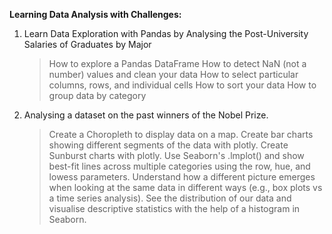 **Learning Data Analysis with Challenges:**

1. Learn Data Exploration with Pandas by Analysing the Post-University Salaries of Graduates by Major
   > How to explore a Pandas DataFrame
   > How to detect NaN (not a number) values and clean your data
   > How to select particular columns, rows, and individual cells
   > How to sort your data
   > How to group data by category

8. Analysing a dataset on the past winners of the Nobel Prize.
   > Create a Choropleth to display data on a map.
   > Create bar charts showing different segments of the data with plotly.
   > Create Sunburst charts with plotly.
   > Use Seaborn's .lmplot() and show best-fit lines across multiple categories using the row, hue, and lowess parameters.
   > Understand how a different picture emerges when looking at the same data in different ways (e.g., box plots vs a time series analysis).
   > See the distribution of our data and visualise descriptive statistics with the help of a histogram in Seaborn. 

